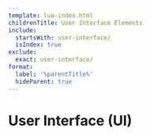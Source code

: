 ```yaml
---
template: lua-index.html
childrenTitle: User Interface Elements
include:
  startsWith: user-interface/
  isIndex: true
exclude:
  exact: user-interface/
format:
  label: '%parentTitle%'
  hideParent: true
---
```


# User Interface (UI)
